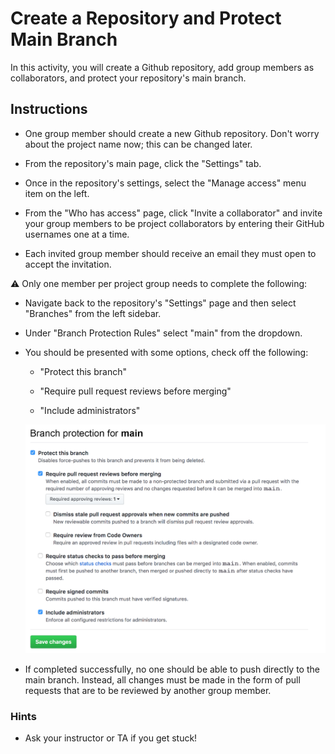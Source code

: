 # Create a Repository and Protect Main Branch

In this activity, you will create a Github repository, add group members as collaborators, and protect your repository's main branch.

## Instructions

* One group member should create a new Github repository. Don't worry about the project name now; this can be changed later.

* From the repository's main page, click the "Settings" tab.

* Once in the repository's settings, select the "Manage access" menu item on the left.

* From the "Who has access" page, click "Invite a collaborator" and invite your group members to be project collaborators by entering their GitHub usernames one at a time.

* Each invited group member should receive an email they must open to accept the invitation.

⚠️ Only one member per project group needs to complete the following: 

* Navigate back to the repository's "Settings" page and then select "Branches" from the left sidebar.

* Under "Branch Protection Rules" select "main" from the dropdown.

* You should be presented with some options, check off the following:

  * "Protect this branch"

  * "Require pull request reviews before merging"

  * "Include administrators"

  ![Protect Branch](Images/01-Protect.png)

* If completed successfully, no one should be able to push directly to the main branch. Instead, all changes must be made in the form of pull requests that are to be reviewed by another group member.

### Hints

* Ask your instructor or TA if you get stuck!
